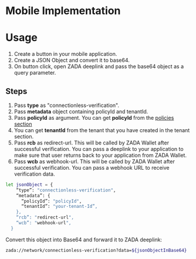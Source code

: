 # Mobile Implementation

# Usage

1. Create a button in your mobile application.
2. Create a JSON Object and convert it to base64.
3. On button click, open ZADA deeplink and pass the base64 object as a query parameter.

## Steps

1. Pass <b>type</b> as "connectionless-verification".
2. Pass <b>metadata</b> object containing policyId and tenantId.
3. Pass <b>policyId</b> as argument. You can get <b>policyId</b> from the [policies section](policies.md)
4. You can get <b>tenantId</b> from the tenant that you have created in the tenant section.
5. Pass <b>rcb</b> as redirect-url. This will be called by ZADA Wallet after successful verification. You can pass a deeplink to your application to make sure that user returns back to your application from ZADA Wallet.
6. Pass <b>wcb</b> as webhook-url. This will be called by ZADA Wallet after successful verification. You can pass a webhook URL to receive verification data.

```sh
let jsonObject = {
    “type”: "connectionless-verification",
    “metadata”: {
      “policyId”: "policyId",
      “tenantId”: "your-tenant-Id”,
    },
    “rcb”: "redirect-url",
    “wcb”: "webhook-url",
  }
```

Convert this object into Base64 and forward it to ZADA deeplink:

```sh
zada://network/connectionless-verification?data=${jsonObjectInBase64}
```

